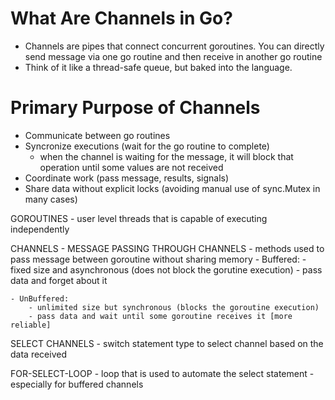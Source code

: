 # What Are Channels in Go?
- Channels are pipes that connect concurrent goroutines. You can directly send message via one go routine and then receive in another go routine
- Think of it like a thread-safe queue, but baked into the language.

# Primary Purpose of Channels
- Communicate between go routines
- Syncronize executions (wait for the go routine to complete)
    - when the channel is waiting for the message, it will block that operation until some values are not received
- Coordinate work (pass message, results, signals)
- Share data without explicit locks (avoiding  manual use of sync.Mutex in many cases)




GOROUTINES
    - user level threads that is capable of executing independently

CHANNELS - MESSAGE PASSING THROUGH CHANNELS
    - methods used to pass message between goroutine without sharing memory 
    - Buffered: 
        - fixed size and asynchronous (does not block the gorutine execution)
        - pass data and forget about it 

    - UnBuffered: 
        - unlimited size but synchronous (blocks the goroutine execution)
        - pass data and wait until some goroutine receives it [more reliable] 

SELECT CHANNELS
    - switch statement type to select channel based on the data received

FOR-SELECT-LOOP 
    - loop that is used to automate the select statement
    - especially for buffered channels
